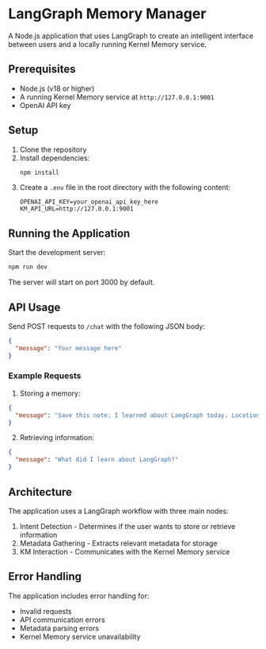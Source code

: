 # LangGraph Memory Manager

A Node.js application that uses LangGraph to create an intelligent interface between users and a locally running Kernel Memory service.

## Prerequisites

- Node.js (v18 or higher)
- A running Kernel Memory service at `http://127.0.0.1:9001`
- OpenAI API key

## Setup

1. Clone the repository
2. Install dependencies:
   ```bash
   npm install
   ```
3. Create a `.env` file in the root directory with the following content:
   ```
   OPENAI_API_KEY=your_openai_api_key_here
   KM_API_URL=http://127.0.0.1:9001
   ```

## Running the Application

Start the development server:
```bash
npm run dev
```

The server will start on port 3000 by default.

## API Usage

Send POST requests to `/chat` with the following JSON body:
```json
{
  "message": "Your message here"
}
```

### Example Requests

1. Storing a memory:
```json
{
  "message": "Save this note: I learned about LangGraph today. Location: Home office, Category: Learning, Secrecy: Public"
}
```

2. Retrieving information:
```json
{
  "message": "What did I learn about LangGraph?"
}
```

## Architecture

The application uses a LangGraph workflow with three main nodes:
1. Intent Detection - Determines if the user wants to store or retrieve information
2. Metadata Gathering - Extracts relevant metadata for storage
3. KM Interaction - Communicates with the Kernel Memory service

## Error Handling

The application includes error handling for:
- Invalid requests
- API communication errors
- Metadata parsing errors
- Kernel Memory service unavailability 